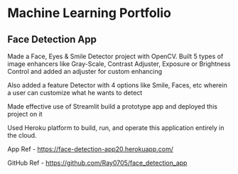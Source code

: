 # Machine Learning Portfolio

## Face Detection App

Made a Face, Eyes & Smile Detector project with OpenCV. Built 5 types of image enhancers like Gray-Scale, Contrast Adjuster, Exposure or Brightness Control and added an adjuster for custom enhancing

Also added a feature Detector with 4 options like Smile, Faces, etc wherein a user can customize what he wants to detect

Made effective use of Streamlit build a prototype app and deployed this project on it

Used Heroku platform to build, run, and operate this application entirely in the cloud. 

App Ref - https://face-detection-app20.herokuapp.com/

GitHub Ref - https://github.com/Ray0705/face_detection_app
